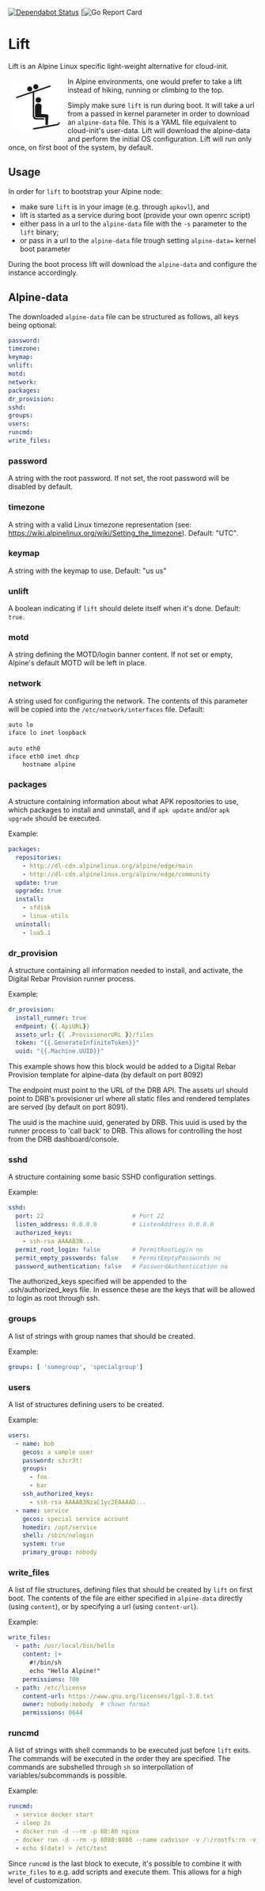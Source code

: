 [![Dependabot Status](https://api.dependabot.com/badges/status?host=github&repo=bjwschaap/alpine-lift)](https://dependabot.com)
[![Go Report Card](https://goreportcard.com/badge/github.com/bjwschaap/alpine-lift)

# Lift

Lift is an Alpine Linux specific light-weight alternative for cloud-init.

<img src="doc/lift.png" width="100px" style="padding: 10px; overflow: auto;" align="left" />

In Alpine environments, one would prefer to take a lift instead of hiking,
running or climbing to the top.

Simply make sure `lift` is run during boot. It will take a url from a passed
in kernel parameter in order to download an `alpine-data` file. This is a
YAML file equivalent to cloud-init's user-data. Lift will download the
alpine-data and perform the initial OS configuration. Lift will run only once,
on first boot of the system, by default.

## Usage

In order for `lift` to bootstrap your Alpine node:

* make sure `lift` is in your image (e.g. through `apkovl`), and
* lift is started as a service during boot (provide your own openrc script)
* either pass in a url to the `alpine-data` file with the `-s` parameter to the `lift` binary;
* or pass in a url to the `alpine-data` file trough setting `alpine-data=` kernel boot parameter

During the boot process lift will download the `alpine-data` and configure the instance
accordingly.


## Alpine-data

The downloaded `alpine-data` file can be structured as follows, all keys being optional:

```yaml
password:
timezone:
keymap:
unlift:
motd:
network:
packages:
dr_provision:
sshd:
groups:
users:
runcmd:
write_files:
```

### password
A string with the root password. If not set, the root password will be disabled by default.

### timezone
A string with a valid Linux timezone representation (see: https://wiki.alpinelinux.org/wiki/Setting_the_timezone).
Default: "UTC".

### keymap
A string with the keymap to use. Default: "us us"

### unlift
A boolean indicating if `lift` should delete itself when it's done. Default: `true`.

### motd
A string defining the MOTD/login banner content. If not set or empty, Alpine's default
MOTD will be left in place.

### network
A string used for configuring the network. The contents of this parameter will be
copied into the `/etc/network/interfaces` file. Default:

```
auto lo
iface lo inet loopback
			
auto eth0
iface eth0 inet dhcp
	hostname alpine
```

### packages
A structure containing information about what APK repositories to use, which packages
to install and uninstall, and if `apk update` and/or `apk upgrade` should be executed.

Example:
```yaml
packages:
  repositories:
    - http://dl-cdn.alpinelinux.org/alpine/edge/main
    - http://dl-cdn.alpinelinux.org/alpine/edge/community
  update: true
  upgrade: true
  install:
    - sfdisk
    - linux-utils
  uninstall:
    - lua5.1
```

### dr_provision
A structure containing all information needed to install, and activate, the
Digital Rebar Provision runner process.

Example:
```yaml
dr_provision:
  install_runner: true
  endpoint: {{.ApiURL}}
  assets_url: {{ .ProvisionerURL }}/files
  token: "{{.GenerateInfiniteToken}}"
  uuid: "{{.Machine.UUID}}"
```
This example shows how this block would be added to a Digital Rebar Provision template
for alpine-data (by default on port 8092)

The endpoint must point to the URL of the DRB API. The assets url should point to DRB's
provisioner url where all static files and rendered templates are served (by default on port 8091).

The uuid is the machine uuid, generated by DRB. This uuid is used by the runner process to
'call back' to DRB. This allows for controlling the host from the DRB dashboard/console.

### sshd
A structure containing some basic SSHD configuration settings.

Example:
```yaml
sshd:
  port: 22                         # Port 22
  listen_address: 0.0.0.0          # ListenAddress 0.0.0.0
  authorized_keys:
    - ssh-rsa AAAAB3N...
  permit_root_login: false         # PermitRootLogin no
  permit_empty_passwords: false    # PermitEmptyPasswords no
  password_authentication: false   # PasswordAuthentication no
```

The authorized_keys specified will be appended to the .ssh/authorized_keys file. In essence these
are the keys that will be allowed to login as root through ssh.

### groups
A list of strings with group names that should be created.

Example:
```yaml
groups: [ 'somegroup', 'specialgroup']
```

### users
A list of structures defining users to be created.

Example:
```yaml
users:
  - name: bob
    gecos: a sample user
    password: s3cr3t!
    groups:
      - foo
      - bar
    ssh_authorized_keys:
      - ssh-rsa AAAAB3NzaC1yc2EAAAAD...
  - name: service
    gecos: special service account
    homedir: /opt/service
    shell: /sbin/nologin
    system: true
    primary_group: nobody
```

### write_files
A list of file structures, defining files that should be created by `lift` on first boot. The contents of the file
are either specified in `alpine-data` directly (using `content`), or by specifying a url (using `content-url`).

Example:
```yaml
write_files:
  - path: /usr/local/bin/hello
    content: |+
      #!/bin/sh
      echo "Hello Alpine!"
    permissions: 700
  - path: /etc/license
    content-url: https://www.gnu.org/licenses/lgpl-3.0.txt
    owner: nobody:nobody  # chown format
    permissions: 0644
```

### runcmd
A list of strings with shell commands to be executed just before `lift` exits. The commands will
be executed in the order they are specified. The commands are subshelled through `sh` so interpollation
of variables/subcommands is possible.

Example:
```yaml
runcmd:
  - service docker start
  - sleep 2s
  - docker run -d --rm -p 80:80 nginx
  - docker run -d --rm -p 8080:8080 --name cadvisor -v /:/rootfs:ro -v /var/run:/var/run:ro -v /sys:/sys:ro -v /var/lib/docker/:/var/lib/docker:ro -v /dev/disk/:/dev/disk:ro google/cadvisor:latest
  - echo $(date) > /etc/test
```

Since `runcmd` is the last block to execute, it's possible to combine it with `write_files` to e.g. add scripts
and execute them. This allows for a high level of customization.
